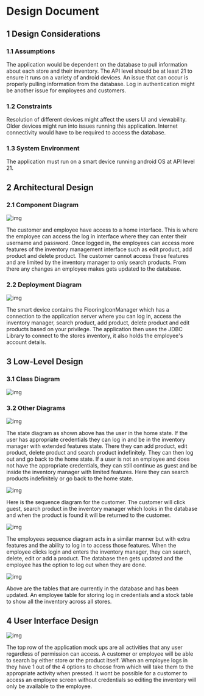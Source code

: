 # Design Document

## 1 Design Considerations

### 1.1 Assumptions

The application would be dependent on the database to pull information about each store and their inventory. The API level should be at least 21 to ensure it runs on a variety of android devices. An issue that can occur is properly pulling information from the database. Log in authentication might be another issue for employees and customers.

### 1.2 Constraints

Resolution of different devices might affect the users UI and viewability. Older devices might run into issues running this application. Internet connectivity would have to be required to access the database.

### 1.3 System Environment

The application must run on a smart device running android OS at API level 21.



## 2 Architectural Design

### 2.1 Component Diagram

![img](https://cdn.discordapp.com/attachments/960582007258230824/960587991598895104/Component_Diagram.PNG)

The customer and employee have access to a home interface. This is where the employee can access the log in interface where they can enter their username and password. Once logged in, the employees can access more features of the inventory management interface such as edit product, add product and delete product. The customer cannot access these features and are limited by the inventory manager to only search products. From there any changes an employee makes gets updated to the database.

### 2.2 Deployment Diagram

![img](https://cdn.discordapp.com/attachments/960582007258230824/960587991376617502/Deployment_Diagram.PNG)

The smart device contains the FlooringIconManager which has a connection to the application server where you can log in, access the inventory manager,  search product, add  product, delete product and edit products based on your privilege. The application then uses the JDBC Library to connect to the stores inventory, it also holds the employee's account details.

## 3 Low-Level Design

### 3.1 Class Diagram

![img](https://cdn.discordapp.com/attachments/960582007258230824/960705525031522304/umlclass.png)



### 3.2 Other Diagrams



![img](https://cdn.discordapp.com/attachments/960582007258230824/960704970515185724/statediagram.png)

The state diagram as shown above has the user in the home state. If the user has appropriate credentials they can log in and be in the inventory manager with extended features state. There they can add product, edit product, delete product and search product indefinitely. They can then log out and go back to the home state. If a user is not an employee and does not have the appropriate credentials, they can still continue as guest and be inside the inventory manager with limited features. Here they can search products indefinitely or go back to the home state.



![img](https://cdn.discordapp.com/attachments/960582007258230824/960966629016100874/unknown.png)

Here is the sequence diagram for the customer. The customer will click guest, search product in the inventory manager which looks in the database and when the product is found it will be returned to the customer.

![img](https://cdn.discordapp.com/attachments/960582007258230824/960969071283818566/unknown.png)

The employees sequence diagram acts in a similar manner but with extra features and the ability to log in to access those features. When the employee clicks login and enters the inventory manager, they can search, delete, edit or add a product. The database then gets updated and the employee has the option to log out when they are done.



![img](https://cdn.discordapp.com/attachments/960582007258230824/970104184684806154/db_updated.png)

Above are the tables that are currently in the database and has been updated. An employee table for storing log in credentials and a stock table to show all the inventory across all stores.



## 4 User Interface Design
![img](https://media.discordapp.net/attachments/956602047074029621/970423499573301350/UIDesign.png?width=933&height=584)

The top row of the application mock ups are all activities that any user regardless of permission can access. A customer or employee will be able to search by either store or the product itself. When an employee logs in they have 1 out of the 4 options to choose from which will take them to the appropriate activity when pressed. It wont be possible for a customer to access an employee screen without credentials so editing the inventory will only be available to the employee.
